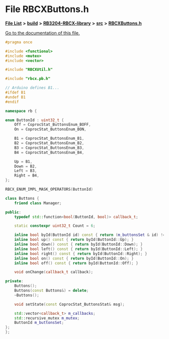 
# File RBCXButtons.h

[**File List**](files.md) **>** [**build**](dir_4fef79e7177ba769987a8da36c892c5f.md) **>** [**RB3204-RBCX-library**](dir_6e2f6bf38ad600996f360c484704d30b.md) **>** [**src**](dir_2fb57cfb6554052417264f60890e0af6.md) **>** [**RBCXButtons.h**](_r_b_c_x_buttons_8h.md)

[Go to the documentation of this file.](_r_b_c_x_buttons_8h.md) 


````cpp
#pragma once

#include <functional>
#include <mutex>
#include <vector>

#include "RBCXUtil.h"

#include "rbcx.pb.h"

// Arduino defines B1...
#ifdef B1
#undef B1
#endif

namespace rb {

enum ButtonId : uint32_t {
    Off = CoprocStat_ButtonsEnum_BOFF,
    On = CoprocStat_ButtonsEnum_BON,

    B1 = CoprocStat_ButtonsEnum_B1,
    B2 = CoprocStat_ButtonsEnum_B2,
    B3 = CoprocStat_ButtonsEnum_B3,
    B4 = CoprocStat_ButtonsEnum_B4,

    Up = B1,
    Down = B2,
    Left = B3,
    Right = B4,
};

RBCX_ENUM_IMPL_MASK_OPERATORS(ButtonId)

class Buttons {
    friend class Manager;

public:
    typedef std::function<bool(ButtonId, bool)> callback_t;

    static constexpr uint32_t Count = 6;

    inline bool byId(ButtonId id) const { return (m_buttonsSet & id) != 0; };
    inline bool up() const { return byId(ButtonId::Up); }
    inline bool down() const { return byId(ButtonId::Down); }
    inline bool left() const { return byId(ButtonId::Left); }
    inline bool right() const { return byId(ButtonId::Right); }
    inline bool on() const { return byId(ButtonId::On); }
    inline bool off() const { return byId(ButtonId::Off); }

    void onChange(callback_t callback);

private:
    Buttons();
    Buttons(const Buttons&) = delete;
    ~Buttons();

    void setState(const CoprocStat_ButtonsStat& msg);

    std::vector<callback_t> m_callbacks;
    std::recursive_mutex m_mutex;
    ButtonId m_buttonsSet;
};
};
````

